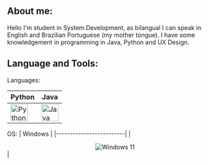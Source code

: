 ## About me:
Hello I'm student in System Development, as bilangual I can speak in English and Brazilian Portuguese (my mother tongue). I have some knowledgement in programming in Java, Python and UX Design.
## Language and Tools:
Languages:

| Python                   | Java                     |
|--------------------------|--------------------------|
| <img src="https://cdn.jsdelivr.net/gh/devicons/devicon/icons/python/python-original.svg" width="40" height="40" alt="Python"/> | <img src="https://cdn.jsdelivr.net/gh/devicons/devicon/icons/java/java-original.svg" width="40" height="40" alt="Java"/> |

OS:
| Windows              |
|-------------------------|
| <div align="center"><img src="https://img.icons8.com/color/48/000000/windows-11.png" alt="Windows 11"/></div> |


<!--
**devyat009/devyat009** is a ✨ _special_ ✨ repository because its `README.md` (this file) appears on your GitHub profile.

Here are some ideas to get you started:

- 🔭 I’m currently working on ...
- 🌱 I’m currently learning ...
- 👯 I’m looking to collaborate on ...
- 🤔 I’m looking for help with ...
- 💬 Ask me about ...
- 📫 How to reach me: ...
- 😄 Pronouns: ...
- ⚡ Fun fact: ...
-->
